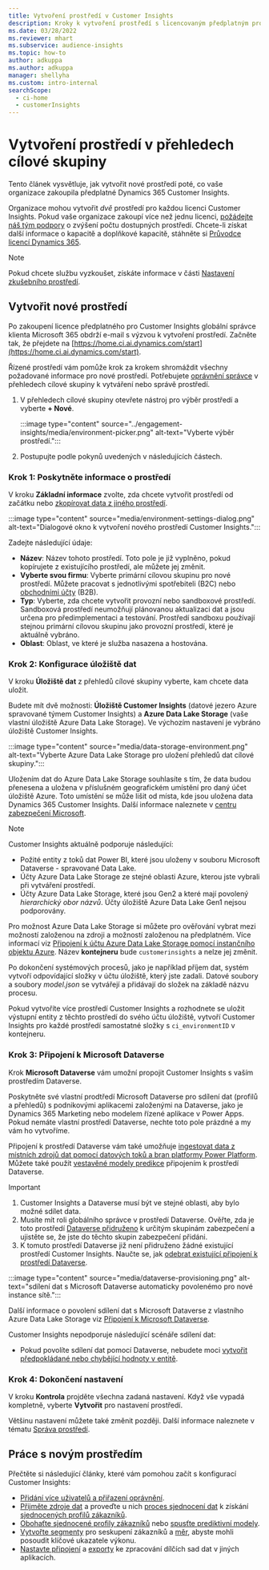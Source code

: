 ```yaml
---
title: Vytvoření prostředí v Customer Insights
description: Kroky k vytvoření prostředí s licencovaným předplatným pro Dynamics 365 Customer Insights.
ms.date: 03/28/2022
ms.reviewer: mhart
ms.subservice: audience-insights
ms.topic: how-to
author: adkuppa
ms.author: adkuppa
manager: shellyha
ms.custom: intro-internal
searchScope:
  - ci-home
  - customerInsights
---
```


# <a name="create-an-environment-in-audience-insights"></a>Vytvoření prostředí v přehledech cílové skupiny

Tento článek vysvětluje, jak vytvořit nové prostředí poté, co vaše organizace zakoupila předplatné Dynamics 365 Customer Insights. 

Organizace mohou vytvořit *dvě* prostředí pro každou licenci Customer Insights. Pokud vaše organizace zakoupí více než jednu licenci, [požádejte náš tým podpory](https://go.microsoft.com/fwlink/?linkid=2079641) o zvýšení počtu dostupných prostředí. Chcete-li získat další informace o kapacitě a doplňkové kapacitě, stáhněte si [Průvodce licencí Dynamics 365](https://go.microsoft.com/fwlink/?LinkId=866544).

> [!NOTE]
> Pokud chcete službu vyzkoušet, získáte informace v části [Nastavení zkušebního prostředí](../trial-signup.md).

## <a name="create-a-new-environment"></a>Vytvořit nové prostředí

Po zakoupení licence předplatného pro Customer Insights globální správce klienta Microsoft 365 obdrží e-mail s výzvou k vytvoření prostředí. Začněte tak, že přejdete na [https://home.ci.ai.dynamics.com/start](https://home.ci.ai.dynamics.com/start). 

Řízené prostředí vám pomůže krok za krokem shromáždit všechny požadované informace pro nové prostředí. Potřebujete [oprávnění správce](permissions.md) v přehledech cílové skupiny k vytváření nebo správě prostředí.

1. V přehledech cílové skupiny otevřete nástroj pro výběr prostředí a vyberte **+ Nové**.
  
   :::image type="content" source="../engagement-insights/media/environment-picker.png" alt-text="Vyberte výběr prostředí.":::

1. Postupujte podle pokynů uvedených v následujících částech.

### <a name="step-1-provide-environment-information"></a>Krok 1: Poskytněte informace o prostředí

V kroku **Základní informace** zvolte, zda chcete vytvořit prostředí od začátku nebo [zkopírovat data z jiného prostředí](manage-environments.md#copy-the-environment-configuration).

   :::image type="content" source="media/environment-settings-dialog.png" alt-text="Dialogové okno k vytvoření nového prostředí Customer Insights.":::

Zadejte následující údaje:
   - **Název**: Název tohoto prostředí. Toto pole je již vyplněno, pokud kopírujete z existujícího prostředí, ale můžete jej změnit.
   - **Vyberte svou firmu**: Vyberte primární cílovou skupinu pro nové prostředí. Můžete pracovat s jednotlivými spotřebiteli (B2C) nebo [obchodními účty](work-with-business-accounts.md) (B2B).
   - **Typ**: Vyberte, zda chcete vytvořit provozní nebo sandboxové prostředí. Sandboxová prostředí neumožňují plánovanou aktualizaci dat a jsou určena pro předimplementaci a testování. Prostředí sandboxu používají stejnou primární cílovou skupinu jako provozní prostředí, které je aktuálně vybráno.
   - **Oblast**: Oblast, ve které je služba nasazena a hostována.

### <a name="step-2-configure-data-storage"></a>Krok 2: Konfigurace úložiště dat

V kroku **Úložiště dat** z přehledů cílové skupiny vyberte, kam chcete data uložit.

Budete mít dvě možnosti: **Úložiště Customer Insights** (datové jezero Azure spravované týmem Customer Insights) a **Azure Data Lake Storage** (vaše vlastní úložiště Azure Data Lake Storage). Ve výchozím nastavení je vybráno úložiště Customer Insights.

:::image type="content" source="media/data-storage-environment.png" alt-text="Vyberte Azure Data Lake Storage pro uložení přehledů dat cílové skupiny.":::

Uložením dat do Azure Data Lake Storage souhlasíte s tím, že data budou přenesena a uložena v příslušném geografickém umístění pro daný účet úložiště Azure. Toto umístění se může lišit od místa, kde jsou uložena data Dynamics 365 Customer Insights. Další informace naleznete v [centru zabezpečení Microsoft](https://www.microsoft.com/trust-center).

> [!NOTE]
> Customer Insights aktuálně podporuje následující:
> - Požité entity z toků dat Power BI, které jsou uloženy v souboru Microsoft Dataverse - spravované Data Lake.  
> - Účty Azure Data Lake Storage ze stejné oblasti Azure, kterou jste vybrali při vytváření prostředí.
> - Účty Azure Data Lake Storage, které jsou Gen2 a které mají povolený *hierarchický obor názvů*. Účty úložiště Azure Data Lake Gen1 nejsou podporovány.

Pro možnost Azure Data Lake Storage si můžete pro ověřování vybrat mezi možností založenou na zdroji a možností založenou na předplatném. Více informací viz [Připojení k účtu Azure Data Lake Storage pomocí instančního objektu Azure](connect-service-principal.md). Název **kontejneru** bude `customerinsights` a nelze jej změnit.

Po dokončení systémových procesů, jako je například příjem dat, systém vytvoří odpovídající složky v účtu úložiště, který jste zadali. Datové soubory a soubory *model.json* se vytvářejí a přidávají do složek na základě názvu procesu.

Pokud vytvoříte více prostředí Customer Insights a rozhodnete se uložit výstupní entity z těchto prostředí do svého účtu úložiště, vytvoří Customer Insights pro každé prostředí samostatné složky s `ci_environmentID` v kontejneru.

### <a name="step-3-connect-to-microsoft-dataverse"></a>Krok 3: Připojení k Microsoft Dataverse
   
Krok **Microsoft Dataverse** vám umožní propojit Customer Insights s vaším prostředím Dataverse.

Poskytněte své vlastní prodtředí Microsoft Dataverse pro sdílení dat (profilů a přehledů) s podnikovými aplikacemi založenými na Dataverse, jako je Dynamics 365 Marketing nebo modelem řízené aplikace v Power Apps. Pokud nemáte vlastní prostředí Dataverse, nechte toto pole prázdné a my vám ho vytvoříme.

Připojení k prostředí Dataverse vám také umožňuje [ingestovat data z místních zdrojů dat pomocí datových toků a bran platformy Power Platform](data-sources.md#add-data-from-on-premises-data-sources). Můžete také použít [vestavěné modely predikce](predictions-overview.md?tabs=b2c#out-of-box-models) připojením k prostředí Dataverse.

> [!IMPORTANT]
> 1. Customer Insights a Dataverse musí být ve stejné oblasti, aby bylo možné sdílet data.
> 1. Musíte mít roli globálního správce v prostředí Dataverse. Ověřte, zda je toto prostředí [Dataverse přidruženo](/power-platform/admin/control-user-access#associate-a-security-group-with-a-dataverse-environment) k určitým skupinám zabezpečení a ujistěte se, že jste do těchto skupin zabezpečení přidáni.
> 1. K tomuto prostředí Dataverse již není přidruženo žádné existující prostředí Customer Insights. Naučte se, jak [odebrat existující připojení k prostředí Dataverse](manage-environments.md#remove-an-existing-connection-to-a-dataverse-environment).

:::image type="content" source="media/dataverse-provisioning.png" alt-text="sdílení dat s Microsoft Dataverse automaticky povolenémo pro nové instance sítě.":::

Další informace o povolení sdílení dat s Microsoft Dataverse z vlastního Azure Data Lake Storage viz [Připojení k Microsoft Dataverse](manage-environments.md#connect-to-microsoft-dataverse).

Customer Insights nepodporuje následující scénáře sdílení dat:
- Pokud povolíte sdílení dat pomocí Dataverse, nebudete moci [vytvořit předpokládané nebo chybějící hodnoty v entitě](predictions.md).

### <a name="step-4-finalize-the-settings"></a>Krok 4: Dokončení nastavení

V kroku **Kontrola** projděte všechna zadaná nastavení. Když vše vypadá kompletně, vyberte **Vytvořit** pro nastavení prostředí. 

Většinu nastavení můžete také změnit později. Další informace naleznete v tématu [Správa prostředí](manage-environments.md).

## <a name="work-with-your-new-environment"></a>Práce s novým prostředím

Přečtěte si následující články, které vám pomohou začít s konfigurací Customer Insights: 

- [Přidání více uživatelů a přiřazení oprávnění](permissions.md).
- [Přijměte zdroje dat](data-sources.md) a proveďte u nich [proces sjednocení dat](data-unification.md) k získání [sjednocených profilů zákazníků](customer-profiles.md).
- [Obohaťte sjednocené profily zákazníků](enrichment-hub.md) nebo [spusťte prediktivní modely](predictions-overview.md).
- [Vytvořte segmenty](segments.md) pro seskupení zákazníků a [měr](measures.md), abyste mohli posoudit klíčové ukazatele výkonu.
- [Nastavte připojení](connections.md) a [exporty](export-destinations.md) ke zpracování dílčích sad dat v jiných aplikacích.
